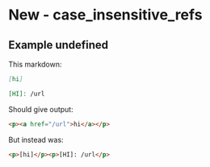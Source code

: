 # New - case_insensitive_refs

## Example undefined

This markdown:

```markdown
[hi]

[HI]: /url

```

Should give output:

```html
<p><a href="/url">hi</a></p>
```

But instead was:

```html
<p>[hi]</p><p>[HI]: /url</p>
```
